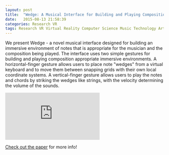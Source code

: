 ```yaml
---
layout: post
title:  "Wedge: A Musical Interface for Building and Playing Composition-Appropriate Immersive Environments"
date:   2015-08-13 21:58:39
categories: Research VR
tags: Research VR Virtual Reality Computer Science Music Technology Arts
---
```

We present Wedge - a novel musical interface designed for building an immersive environment of notes that is appropriate for the musician and the composition being played. The interface uses two simple gestures for building and playing composition appropriate immersive environments. A horizontal-finger gesture allows users to place note "wedges" from a virtual keyboard and to move them between snapping grids with their own local coordinate systems. A vertical-finger gesture allows users to play the notes and chords by striking the wedges like strings, with the velocity determining the volume of the sounds.

<div class="fluidMedia">
	<iframe src="https://www.youtube.com/embed/tPxdVSrEC1U" frameborder="0" allowfullscreen></iframe>
</div>

[Check out the paper][wedge-paper] for more info!

[wedge-paper]: http://ieeexplore.ieee.org/xpls/abs_all.jsp?arnumber=7131772&tag=1
